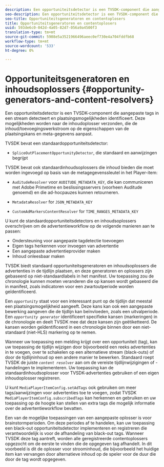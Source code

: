 ```yaml
---
description: Een opportuniteitsdetector is een TVSDK-component die aangepaste tags in een stream detecteert en plaatsingsmogelijkheden identificeert. Deze mogelijkheden worden naar de inhoudoplosser verzonden, die de inhoud/toevoegingswerkstroom op de eigenschappen van de plaatsingskans en meta-gegevens aanpast.
seo-description: Een opportuniteitsdetector is een TVSDK-component die aangepaste tags in een stream detecteert en plaatsingsmogelijkheden identificeert. Deze mogelijkheden worden naar de inhoudoplosser verzonden, die de inhoud/toevoegingswerkstroom op de eigenschappen van de plaatsingskans en meta-gegevens aanpast.
seo-title: Opportuniteitsgeneratoren en contentoplosers
title: Opportuniteitsgeneratoren en contentoplosers
uuid: 593de6c0-042d-4a05-82d7-056a9a4500f3
translation-type: tm+mt
source-git-commit: 5908e5a3521966496aeec0ef730e4a704fddfb68
workflow-type: tm+mt
source-wordcount: '533'
ht-degree: 0%

---
```



# Opportuniteitsgeneratoren en inhoudsoplossers {#opportunity-generators-and-content-resolvers}

Een opportuniteitsdetector is een TVSDK-component die aangepaste tags in een stream detecteert en plaatsingsmogelijkheden identificeert. Deze mogelijkheden worden naar de inhoudoplosser verzonden, die de inhoud/toevoegingswerkstroom op de eigenschappen van de plaatsingskans en meta-gegevens aanpast.

TVSDK bevat een standaardopportuniteitsdetector:

* `SpliceOutPlacementOpportunityDetector`, die standaard en aanwijzingen begrijpt

TVSDK bevat ook standaardinhoudsoplossers die inhoud bieden die moet worden ingevoegd op basis van de metagegevenssleutel in het Player-item:

* `AuditudeResolver` voor  `AUDITUDE_METADATA_KEY`, die kan communiceren met Adobe Primetime en beslissingsservers (voorheen Auditude genoemd) en die ad-hocpauzes kunnen retourneren.

* `MetadataResolver` for  `JSON_METADATA_KEY`

* `CustomAdMarkersContentResolver` for  `TIME_RANGES_METADATA_KEY`

U kunt de standaardopportuniteitsdetectors en inhoudsoplossers overschrijven om de advertentieworkflow op de volgende manieren aan te passen:

* Ondersteuning voor aangepaste tagdetectie toevoegen
* Eigen tags herkennen voor invoegen van advertentie
* Een aangepaste advertentieprovider maken
* Inhoud onleesbaar maken

TVSDK biedt standaard opportuniteitsgeneratoren en inhoudsoplossers die advertenties in de tijdlijn plaatsen, en deze generatoren en oplossers zijn gebaseerd op niet-standaardlabels in het manifest. Uw toepassing zou de chronologie kunnen moeten veranderen die op kansen wordt gebaseerd die in manifest, zoals indicatoren voor een zwartoutperiode worden geïdentificeerd.

Een *`opportunity`* staat voor een interessant punt op de tijdlijn dat meestal een plaatsingsmogelijkheid aangeeft. Deze kans kan ook een aangepaste bewerking aangeven die de tijdlijn kan beïnvloeden, zoals een uitvalperiode. Een *`opportunity generator`* identificeert specifieke kansen (markeringen) in de chronologie en deelt TVSDK mee dat deze kansen zijn geëtiketteerd. De kansen worden geïdentificeerd in een chronologie binnen door een niet-standaard (niet-HLS) markering op te nemen.

Wanneer uw toepassing een melding krijgt over een opportuniteit (tag), kan uw toepassing de tijdlijn wijzigen door bijvoorbeeld een reeks advertenties in te voegen, over te schakelen op een alternatieve stream (black-outs) of door de tijdlijninhoud op een andere manier te bewerken. Standaard roept TVSDK de juiste *`content resolver`* aan om de vereiste tijdlijnwijzigingen of -handelingen te implementeren. Uw toepassing kan de standaardinhoudsoplosser voor TVSDK-advertenties gebruiken of een eigen inhoudoplosser registreren.

U kunt `MediaPlayerItemConfig.setAdTags` ook gebruiken om meer tags/aanwijzingen voor advertenties toe te voegen, zodat TVSDK `MediaPlayerItemConfig.subscribedTags` kan herkennen en gebruiken en uw toepassing op de hoogte kan stellen van extra tags die mogelijk informatie over de advertentieworkflow bevatten.

Een van de mogelijke toepassingen van een aangepaste oplosser is voor brainstormperioden. Om deze periodes af te handelen, kan uw toepassing een black-out opportuniteitsdetector implementeren en registreren die verantwoordelijk is voor de afhandeling van black-out tags. Wanneer TVSDK deze tag aantreft, worden alle geregistreerde contentoplossers opgezocht om de eerste te vinden die de opgegeven tag afhandelt. In dit voorbeeld is dit de oplosser voor stroominhoud, die bijvoorbeeld het huidige item kan vervangen door alternatieve inhoud op de speler voor de duur die door de tag wordt opgegeven.
